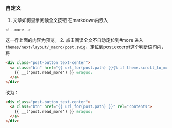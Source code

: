 ### 自定义
1. 文章如何显示阅读全文按钮
在markdown内嵌入
```bash
<!--more-->
```
这一行上面的内容为预览。
2. 点击阅读全文不自动定位到#more
进入`themes/next/layout/_macro/post.swig`，定位到post.excerpt这个判断语句内，将
```html
<div class="post-button text-center">
  <a class="btn" href="{{ url_for(post.path) }}{% if theme.scroll_to_more %}#{{ __('post.more') }}{% endif %}" rel="contents">
    {{ __('post.read_more') }} &raquo;
  </a>
</div>
```
改为：
```html
<div class="post-button text-center">
  <a class="btn" href="{{ url_for(post.path) }}" rel="contents">
    {{ __('post.read_more') }} &raquo;
  </a>
</div>
```